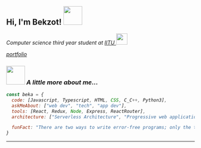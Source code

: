 <h2> Hi, I'm Bekzot! <img src="https://media.giphy.com/media/mGcNjsfWAjY5AEZNw6/giphy.gif" width="50"></h2>
<p><em>Computer science third year student at <a href="https://iitu.edu.kz/en/">IITU </a> <img src="https://media.giphy.com/media/fYSnHlufseco8Fh93Z/giphy.gif" width="30">
</em></p>
<p>
  <em><a href="https://react-portfolio-lji98uxgj-unix238.vercel.app/">portfolio</a>
</p>

### <img src="https://media.giphy.com/media/VgCDAzcKvsR6OM0uWg/giphy.gif" width="50"> A little more about me...  

```javascript
const beka = {
  code: [Javascript, Typescript, HTML, CSS, C_C++, Python3],
  askMeAbout: ["web dev", "tech", "app dev"],
  tools: [React, Redux, Node, Express, ReactRouter],
  architecture: ["Serverless Architecture", "Progressive web applications", "Single page applications"],

  funFact: "There are two ways to write error-free programs; only the third one works"
}
```

---
